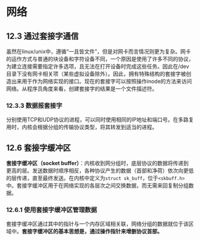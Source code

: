 # 网络

## 12.3 通过套接字通信

虽然在linux/unix中，遵循“一且皆文件”，但是对网卡而言情况则更为复杂。网卡的运作方式与普通的块设备和字符设备不同，一个原因是使用了许多不同的协议，为建立连接需要指定许多选项，且无法在打开设备时完成这些任务。因此在/dev目录下没有网卡相关项（某些虚拟设备除外）。因此，拥有特殊结构的套接字被创造出来用于作为网络实现的接口。现在的套接字可以按照操作inode的方法来访问网络。从程序员角度来看，创建套接字的结果是一个文件描述符。

### 12.3.3 数据报套接字

分别使用TCP和UDP协议的进程，可以同时使用相同的IP地址和端口号。在多路复用时，内核会根据分组的传输协议类型，将其转发到适当的进程。

## 12.6 套接字缓冲区

**套接字缓冲区（socket buffer）**：内核收到网分组时，底层协议的数据将传递到更高的层。发送数据时顺序相反，各种协议产生的数据（首部和净荷）依次向更低的层传递，直至最终发送。在内核中定义为`struct sk_buff`，位于`<skbuff.h>`中。套接字缓冲区用于在网络实现的各层次之间交换数据，而无需来回复制分组数据。

### 12.6.1 使用套接字缓冲区管理数据

套接字缓冲区通过其中的指针与一个内存区域相关联，网络分组的数据就位于该区域中。**套接字缓冲区的基本思想是，通过操作指针来增删协议首部。**